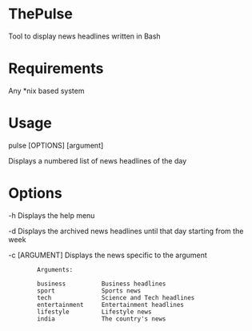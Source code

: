 # ThePulse
Tool to display news headlines written in Bash

# Requirements
Any \*nix based system

# Usage
pulse \[OPTIONS] [argument]

Displays a numbered list of news headlines of the day

# Options
-h
			Displays the help menu

-d
			Displays the archived news headlines until that day starting from the week

-c [ARGUMENT]
			Displays the news specific to the argument

			Arguments:

			business          Business headlines
			sport             Sports news
			tech              Science and Tech headlines
			entertainment     Entertainment headlines
			lifestyle         Lifestyle news
			india             The country's news



